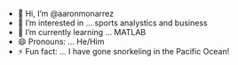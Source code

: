- 👋 Hi, I’m @aaronmonarrez
- 👀 I’m interested in ... sports analystics and business
- 🌱 I’m currently learning ... MATLAB
- 😄 Pronouns: ... He/Him
- ⚡ Fun fact: ... I have gone snorkeling in the Pacific Ocean!


